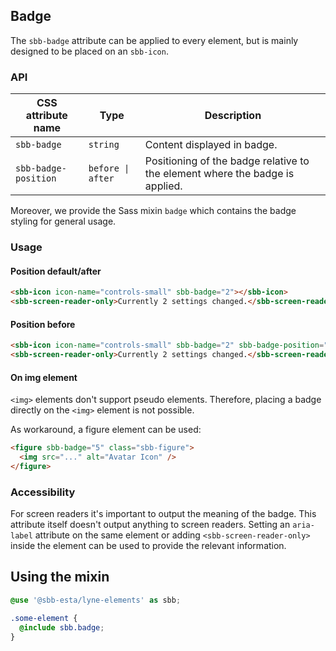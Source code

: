## Badge

The `sbb-badge` attribute can be applied to every element, but is mainly designed to be placed on an `sbb-icon`.

### API

| CSS attribute name   | Type              | Description                                                                  |
| -------------------- | ----------------- | ---------------------------------------------------------------------------- |
| `sbb-badge`          | `string`          | Content displayed in badge.                                                  |
| `sbb-badge-position` | `before \| after` | Positioning of the badge relative to the element where the badge is applied. |

Moreover, we provide the Sass mixin `badge` which contains the badge styling for general usage.

### Usage

#### Position default/after

```html
<sbb-icon icon-name="controls-small" sbb-badge="2"></sbb-icon>
<sbb-screen-reader-only>Currently 2 settings changed.</sbb-screen-reader-only>
```

#### Position before

```html
<sbb-icon icon-name="controls-small" sbb-badge="2" sbb-badge-position="before"></sbb-icon>
<sbb-screen-reader-only>Currently 2 settings changed.</sbb-screen-reader-only>
```

#### On img element

`<img>` elements don't support pseudo elements. Therefore, placing a badge directly on the `<img>` element is not possible.

As workaround, a figure element can be used:

```html
<figure sbb-badge="5" class="sbb-figure">
  <img src="..." alt="Avatar Icon" />
</figure>
```

### Accessibility

For screen readers it's important to output the meaning of the badge. This attribute itself doesn't
output anything to screen readers. Setting an `aria-label` attribute on the same element or adding
`<sbb-screen-reader-only>` inside the element can be used to provide the relevant information.

## Using the mixin

```scss
@use '@sbb-esta/lyne-elements' as sbb;

.some-element {
  @include sbb.badge;
}
```

